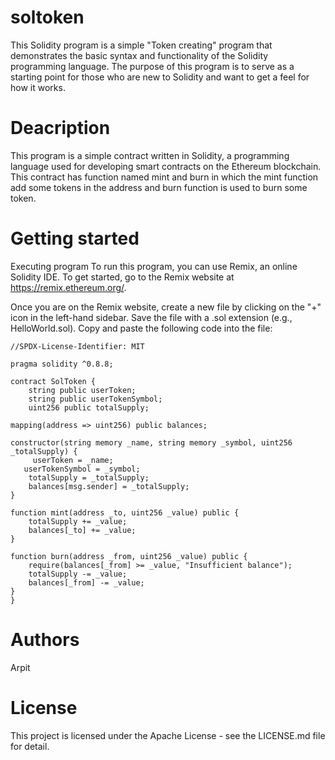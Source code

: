 # soltoken

This Solidity program is a simple "Token creating" program that demonstrates the basic syntax and functionality of the Solidity programming language. The purpose of this program is to serve as a starting point for those who are new to Solidity and want to get a feel for how it works.

# Deacription
This program is a simple contract written in Solidity, a programming language used for developing smart contracts on the Ethereum blockchain. This contract has function named mint and burn in which the mint function add some tokens in the address and burn function is used to burn some token.

# Getting started

Executing program
To run this program, you can use Remix, an online Solidity IDE. To get started, go to the Remix website at https://remix.ethereum.org/.

Once you are on the Remix website, create a new file by clicking on the "+" icon in the left-hand sidebar. Save the file with a .sol extension (e.g., HelloWorld.sol). Copy and paste the following code into the file:


    //SPDX-License-Identifier: MIT
    
    pragma solidity ^0.8.8;
    
    contract SolToken {
        string public userToken;
        string public userTokenSymbol;
        uint256 public totalSupply;

    mapping(address => uint256) public balances;

    constructor(string memory _name, string memory _symbol, uint256 _totalSupply) {
         userToken = _name;
       userTokenSymbol = _symbol;
        totalSupply = _totalSupply;
        balances[msg.sender] = _totalSupply;
    }

    function mint(address _to, uint256 _value) public {
        totalSupply += _value;
        balances[_to] += _value;
    }

    function burn(address _from, uint256 _value) public {
        require(balances[_from] >= _value, "Insufficient balance");
        totalSupply -= _value;
        balances[_from] -= _value;
    }
    }

# Authors
 Arpit

# License
This project is licensed under the Apache License - see the LICENSE.md file for detail.

    
